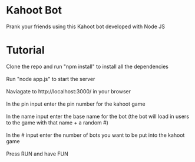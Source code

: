 # Kahoot Bot
Prank your friends using this Kahoot bot developed with Node JS

# Tutorial
Clone the repo and run "npm install" to install all the dependencies
<br/>
<br/>
Run "node app.js" to start the server
<br/>
<br/>
Naviagate to http://localhost:3000/ in your browser
<br/>
<br/>
In the pin input enter the pin number for the kahoot game
<br/>
<br/>
In the name input enter the base name for the bot (the bot will load in users to the game with that name + a random #)
<br/>
<br/>
In the # input enter the number of bots you want to be put into the kahoot game
<br/>
<br/>
Press RUN and have FUN

